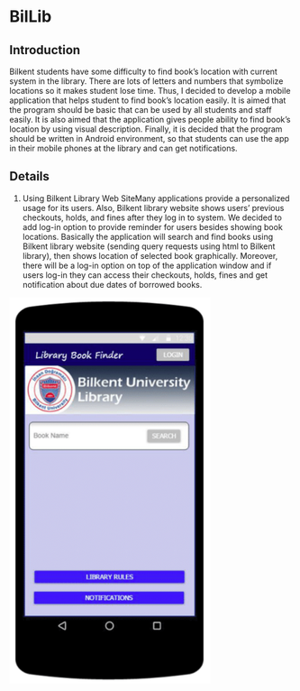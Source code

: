 # BilLib
##  Introduction 
Bilkent  students  have  some  difficulty  to  find  book’s location with  current system  in  the  library.  There  are  lots  of  letters  and  numbers  that  symbolize  locations  so  it  makes  student lose time.  Thus,  I  decided  to  develop  a  mobile  application  that  helps  student  to  find  book’s  location easily.  It is aimed that  the  program should  be  basic  that  can  be  used  by  all  students  and  staff  easily.  It is also aimed that  the  application  gives  people  ability  to  find  book’s  location  by  using  visual  description.  Finally, it is  decided  that  the  program  should  be  written  in  Android  environment,  so  that  students  can  use  the  app  in  their  mobile  phones  at  the  library  and  can  get  notifications.
## Details
1.  Using  Bilkent  Library  Web  SiteMany  applications  provide  a  personalized  usage  for  its  users.  Also,  Bilkent  library  website  shows  users’  previous  checkouts,  holds,  and  fines  after  they  log  in  to  system.  We  decided  to  add  log-in  option  to  provide  reminder  for  users  besides  showing  book  locations.  Basically  the  application  will  search  and  find  books  using  Bilkent  library  website  (sending  query  requests  using  html  to  Bilkent  library),  then  shows  location  of  selected  book  graphically.  Moreover,  there  will  be  a  log-in  option  on  top  of  the  application  window  and  if  users  log-in  they  can  access  their  checkouts,  holds,  fines  and  get  notification  about  due  dates  of  borrowed  books. 

![alt text](https://github.com/kazimsanlav/BilLib/blob/master/Images/1.png)
